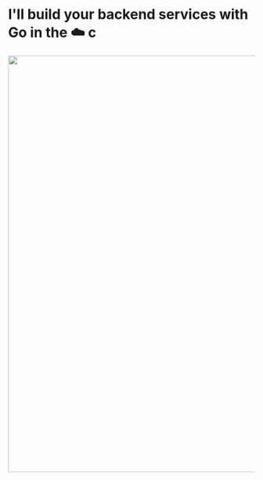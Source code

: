 # I'll build your backend services with Go in the ☁️ c

<img src="https://user-images.githubusercontent.com/349328/87306827-e4660680-c518-11ea-9135-2a598a128eac.jpg" width=850/>
